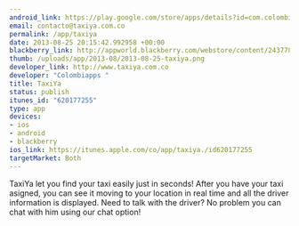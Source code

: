 ```yaml
--- 
android_link: https://play.google.com/store/apps/details?id=com.colombiapps.taxiya
email: contacto@taxiya.com.co
permalink: /app/taxiya
date: 2013-08-25 20:15:42.992958 +00:00
blackberry_link: http://appworld.blackberry.com/webstore/content/24377896/
thumb: /uploads/app/2013-08/2013-08-25-taxiya.png
developer_link: http://www.taxiya.com.co
developer: "Colombiapps "
title: TaxiYa
status: publish
itunes_id: "620177255"
type: app
devices: 
- ios
- android
- blackberry
ios_link: https://itunes.apple.com/co/app/taxiya./id620177255
targetMarket: Both
---
```


TaxiYa let you find your taxi easily just in seconds! After you have your taxi asigned, you can see it moving to your location in real time and all the driver information is displayed. Need to talk with the driver? No problem you can chat with him using our chat option!
